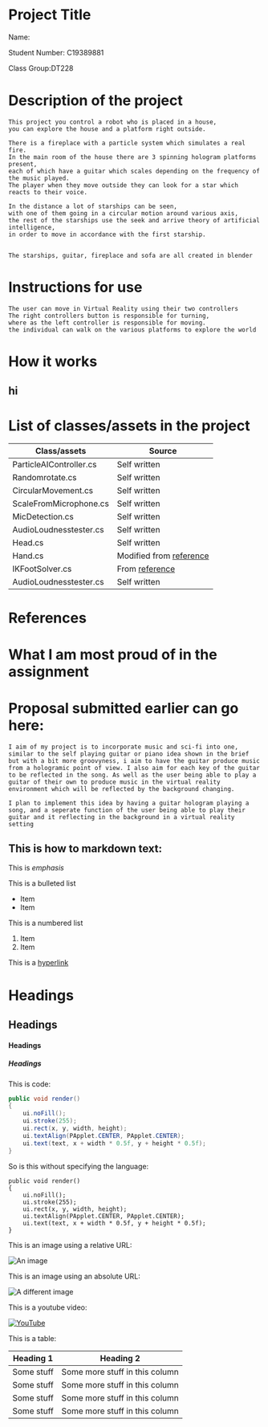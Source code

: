# Project Title

Name:

Student Number: C19389881

Class Group:DT228

# Description of the project
	This project you control a robot who is placed in a house, 
	you can explore the house and a platform right outside. 

	There is a fireplace with a particle system which simulates a real fire. 
	In the main room of the house there are 3 spinning hologram platforms present,
	each of which have a guitar which scales depending on the frequency of the music played. 
	The player when they move outside they can look for a star which reacts to their voice. 

	In the distance a lot of starships can be seen,
	with one of them going in a circular motion around various axis, 
	the rest of the starships use the seek and arrive theory of artificial intelligence,
	in order to move in accordance with the first starship.


	The starships, guitar, fireplace and sofa are all created in blender
# Instructions for use
	The user can move in Virtual Reality using their two controllers
	The right controllers button is responsible for turning,
	where as the left controller is responsible for moving.
	the individual can walk on the various platforms to explore the world


# How it works
## hi

# List of classes/assets in the project 

| Class/assets 				| Source |
|---------------------------|-----------|
| ParticleAIController.cs 	| Self written |
| Randomrotate.cs			| Self written |
| CircularMovement.cs		| Self written |
| ScaleFromMicrophone.cs	| Self written |
| MicDetection.cs			| Self written |
| AudioLoudnesstester.cs	| Self written |
| Head.cs					| Self written |
| Hand.cs					| Modified from [reference]()  |
| IKFootSolver.cs 			| From [reference]() |
| AudioLoudnesstester.cs	| Self written |

# References

# What I am most proud of in the assignment

# Proposal submitted earlier can go here:
	I aim of my project is to incorporate music and sci-fi into one, similar to the self playing guitar or piano idea shown in the brief but with a bit more groovyness, i aim to have the guitar produce music  from a hologramic point of view. I also aim for each key of the guitar to be reflected in the song. As well as the user being able to play a guitar of their own to produce music in the virtual reality environment which will be reflected by the background changing.

	I plan to implement this idea by having a guitar hologram playing a song, and a seperate function of the user being able to play their guitar and it reflecting in the background in a virtual reality setting
## This is how to markdown text:

This is *emphasis*

This is a bulleted list

- Item
- Item

This is a numbered list

1. Item
1. Item

This is a [hyperlink](http://bryanduggan.org)

# Headings
## Headings
#### Headings
##### Headings

This is code:

```Java
public void render()
{
	ui.noFill();
	ui.stroke(255);
	ui.rect(x, y, width, height);
	ui.textAlign(PApplet.CENTER, PApplet.CENTER);
	ui.text(text, x + width * 0.5f, y + height * 0.5f);
}
```

So is this without specifying the language:

```
public void render()
{
	ui.noFill();
	ui.stroke(255);
	ui.rect(x, y, width, height);
	ui.textAlign(PApplet.CENTER, PApplet.CENTER);
	ui.text(text, x + width * 0.5f, y + height * 0.5f);
}
```

This is an image using a relative URL:

![An image](images/p8.png)

This is an image using an absolute URL:

![A different image](https://bryanduggandotorg.files.wordpress.com/2019/02/infinite-forms-00045.png?w=595&h=&zoom=2)

This is a youtube video:

[![YouTube](http://img.youtube.com/vi/J2kHSSFA4NU/0.jpg)](https://www.youtube.com/watch?v=J2kHSSFA4NU)

This is a table:

| Heading 1 | Heading 2 |
|-----------|-----------|
|Some stuff | Some more stuff in this column |
|Some stuff | Some more stuff in this column |
|Some stuff | Some more stuff in this column |
|Some stuff | Some more stuff in this column |

